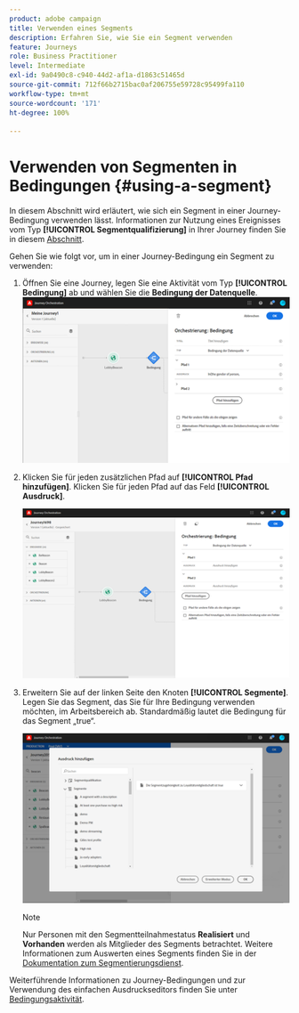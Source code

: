```yaml
---
product: adobe campaign
title: Verwenden eines Segments
description: Erfahren Sie, wie Sie ein Segment verwenden
feature: Journeys
role: Business Practitioner
level: Intermediate
exl-id: 9a0490c8-c940-44d2-af1a-d1863c51465d
source-git-commit: 712f66b2715bac0af206755e59728c95499fa110
workflow-type: tm+mt
source-wordcount: '171'
ht-degree: 100%

---
```


# Verwenden von Segmenten in Bedingungen {#using-a-segment}

In diesem Abschnitt wird erläutert, wie sich ein Segment in einer Journey-Bedingung verwenden lässt. Informationen zur Nutzung eines Ereignisses vom Typ **[!UICONTROL Segmentqualifizierung]** in Ihrer Journey finden Sie in diesem [Abschnitt](../building-journeys/segment-qualification-events.md).

Gehen Sie wie folgt vor, um in einer Journey-Bedingung ein Segment zu verwenden:

1. Öffnen Sie eine Journey, legen Sie eine Aktivität vom Typ **[!UICONTROL Bedingung]** ab und wählen Sie die **Bedingung der Datenquelle**.
   ![](../assets/journey47.png)

1. Klicken Sie für jeden zusätzlichen Pfad auf **[!UICONTROL Pfad hinzufügen]**. Klicken Sie für jeden Pfad auf das Feld **[!UICONTROL Ausdruck]**.

   ![](../assets/segment3.png)

1. Erweitern Sie auf der linken Seite den Knoten **[!UICONTROL Segmente]**. Legen Sie das Segment, das Sie für Ihre Bedingung verwenden möchten, im Arbeitsbereich ab. Standardmäßig lautet die Bedingung für das Segment „true“.

   ![](../assets/segment4.png)

   >[!NOTE]
   >
   >Nur Personen mit den Segmentteilnahmestatus **Realisiert** und **Vorhanden** werden als Mitglieder des Segments betrachtet. Weitere Informationen zum Auswerten eines Segments finden Sie in der [Dokumentation zum Segmentierungsdienst](https://experienceleague.adobe.com/docs/experience-platform/segmentation/tutorials/evaluate-a-segment.html?lang=de#interpret-segment-results).

Weiterführende Informationen zu Journey-Bedingungen und zur Verwendung des einfachen Ausdruckseditors finden Sie unter [Bedingungsaktivität](../building-journeys/condition-activity.md#about_condition).
